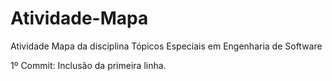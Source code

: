 # Atividade-Mapa
Atividade Mapa da disciplina Tópicos Especiais em Engenharia de Software

1º Commit: Inclusão da primeira linha.
